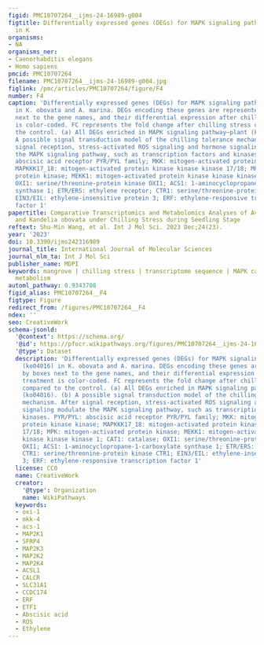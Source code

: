 ```yaml
---
figid: PMC10707264__ijms-24-16989-g004
figtitle: Differentially expressed genes (DEGs) for MAPK signaling pathway–plant (ko04016)
  in K
organisms:
- NA
organisms_ner:
- Caenorhabditis elegans
- Homo sapiens
pmcid: PMC10707264
filename: PMC10707264__ijms-24-16989-g004.jpg
figlink: /pmc/articles/PMC10707264/figure/F4
number: F4
caption: 'Differentially expressed genes (DEGs) for MAPK signaling pathway–plant (ko04016)
  in K. obovata and A. marina. DEGs encoding these genes are represented by boxes
  next to the gene names, and their differential expression after chilling treatment
  is color-coded. FC represents the fold change after chilling stress compared to
  the control. (a) All DEGs enriched in MAPK signaling pathway–plant (ko04016). (b)
  A possible signal transduction model of the chilling tolerance mechanism. After
  signal reception, stress-activated ROS signaling and hormone signaling modulate
  the MAPK signaling pathway, such as transcription factors and kinases. PYR/PYL:
  abscisic acid receptor PYR/PYL family; MKK: mitogen-activated protein kinase kinase;
  MAPKKK17_18: mitogen-activated protein kinase kinase kinase 17/18; MPK: mitogen-activated
  protein kinase; MEKK1: mitogen-activated protein kinase kinase kinase 1; CAT1: catalase;
  OXI1: serine/threonine-protein kinase OXI1; ACS1: 1-aminocyclopropane-1-carboxylate
  synthase 1; ETR/ERS: ethylene receptor; CTR1: serine/threonine-protein kinase CTR1;
  EIN3/EIL: ethylene-insensitive protein 3; ERF: ethylene-responsive transcription
  factor 1'
papertitle: Comparative Transcriptomics and Metabolomics Analyses of Avicennia marina
  and Kandelia obovata under Chilling Stress during Seedling Stage
reftext: Shu-Min Wang, et al. Int J Mol Sci. 2023 Dec;24(23).
year: '2023'
doi: 10.3390/ijms242316989
journal_title: International Journal of Molecular Sciences
journal_nlm_ta: Int J Mol Sci
publisher_name: MDPI
keywords: mangrove | chilling stress | transcriptome sequence | MAPK cascade | phenylpropanoid
  metabolism
automl_pathway: 0.9343708
figid_alias: PMC10707264__F4
figtype: Figure
redirect_from: /figures/PMC10707264__F4
ndex: ''
seo: CreativeWork
schema-jsonld:
  '@context': https://schema.org/
  '@id': https://pfocr.wikipathways.org/figures/PMC10707264__ijms-24-16989-g004.html
  '@type': Dataset
  description: 'Differentially expressed genes (DEGs) for MAPK signaling pathway–plant
    (ko04016) in K. obovata and A. marina. DEGs encoding these genes are represented
    by boxes next to the gene names, and their differential expression after chilling
    treatment is color-coded. FC represents the fold change after chilling stress
    compared to the control. (a) All DEGs enriched in MAPK signaling pathway–plant
    (ko04016). (b) A possible signal transduction model of the chilling tolerance
    mechanism. After signal reception, stress-activated ROS signaling and hormone
    signaling modulate the MAPK signaling pathway, such as transcription factors and
    kinases. PYR/PYL: abscisic acid receptor PYR/PYL family; MKK: mitogen-activated
    protein kinase kinase; MAPKKK17_18: mitogen-activated protein kinase kinase kinase
    17/18; MPK: mitogen-activated protein kinase; MEKK1: mitogen-activated protein
    kinase kinase kinase 1; CAT1: catalase; OXI1: serine/threonine-protein kinase
    OXI1; ACS1: 1-aminocyclopropane-1-carboxylate synthase 1; ETR/ERS: ethylene receptor;
    CTR1: serine/threonine-protein kinase CTR1; EIN3/EIL: ethylene-insensitive protein
    3; ERF: ethylene-responsive transcription factor 1'
  license: CC0
  name: CreativeWork
  creator:
    '@type': Organization
    name: WikiPathways
  keywords:
  - oxi-1
  - mkk-4
  - acs-1
  - MAP2K1
  - SFRP4
  - MAP2K3
  - MAP2K2
  - MAP2K4
  - ACSL1
  - CALCR
  - SLC31A1
  - CCDC174
  - ERF
  - ETF1
  - Abscisic acid
  - ROS
  - Ethylene
---
```

